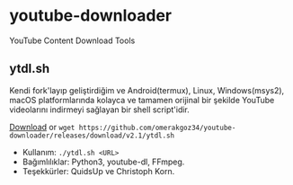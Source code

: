 # youtube-downloader
YouTube Content Download Tools

## ytdl.sh
Kendi fork'layıp geliştirdiğim ve Android(termux), Linux, Windows(msys2), macOS platformlarında kolayca ve tamamen orijinal bir şekilde YouTube videolarını indirmeyi sağlayan bir shell script'idir.

[Download](https://github.com/omerakgoz34/youtube-downloader/releases/download/v2.1/ytdl.sh) or `wget https://github.com/omerakgoz34/youtube-downloader/releases/download/v2.1/ytdl.sh`
* Kullanım: `./ytdl.sh <URL>`
* Bağımlılıklar: Python3, youtube-dl, FFmpeg.
* Teşekkürler: QuidsUp ve Christoph Korn.
